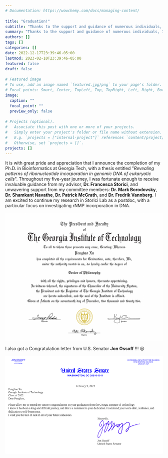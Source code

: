 ```yaml
---
# Documentation: https://wowchemy.com/docs/managing-content/

title: "Graduation!"
subtitle: "Thanks to the support and guidance of numerous individuals, I successfully obtained my Ph.D. in Bioinformatics!"
summary: "Thanks to the support and guidance of numerous individuals, I successfully obtained my Ph.D. in Bioinformatics!"
authors: []
tags: []
categories: []
date: 2022-12-17T23:39:46-05:00
lastmod: 2023-02-10T23:39:46-05:00
featured: false
draft: false

# Featured image
# To use, add an image named `featured.jpg/png` to your page's folder.
# Focal points: Smart, Center, TopLeft, Top, TopRight, Left, Right, BottomLeft, Bottom, BottomRight.
image:
  caption: ""
  focal_point: ""
  preview_only: false

# Projects (optional).
#   Associate this post with one or more of your projects.
#   Simply enter your project's folder or file name without extension.
#   E.g. `projects = ["internal-project"]` references `content/project/deep-learning/index.md`.
#   Otherwise, set `projects = []`.
projects: []
---
```


It is with great pride and appreciation that I announce the completion of my Ph.D. in Bioinformatics at Georgia Tech, with a thesis entitled "*Revealing patterns of ribonucleotide incorporation in genomic DNA of eukaryotic cells*". Throughout my five-year journey, I was fortunate enough to receive invaluable guidance from my advisor, **Dr. Francesca Storici**, and unwavering support from my committee members: **Dr. Mark Borodovsky**, **Dr. Shamkant Navathe**, **Dr. Patrick McGrath**, and **Dr. Fredrik Vannberg**. I am excited to continue my research in Storici Lab as a postdoc, with a particular focus on investigating rNMP incorporation in DNA.

![](diploma.png)

I also got a Congratulation letter from U.S. Senator __Jon Ossoff__ !!! :satisfied:

![](jon.png)
